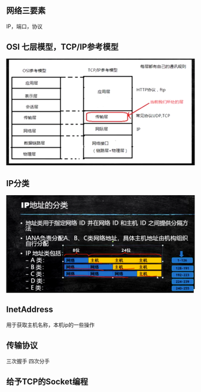 ## 网络三要素

IP，端口，协议


## OSI 七层模型，TCP/IP参考模型

![title](https://raw.githubusercontent.com/zhouyubiu/gitnotes_images/master/gitnote/2020/05/26/1590425295998-1590425296022.png)


## IP分类

![title](https://raw.githubusercontent.com/zhouyubiu/gitnotes_images/master/gitnote/2020/05/26/1590425623287-1590425623292.png)




## InetAddress

用于获取主机名称，本机ip的一些操作 


## 传输协议

三次握手
四次分手

## 给予TCP的Socket编程 


